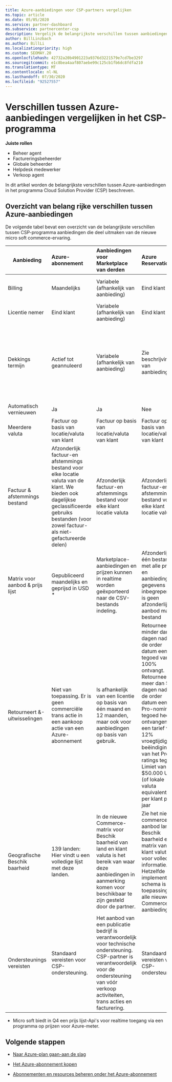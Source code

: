 ```yaml
---
title: Azure-aanbiedingen voor CSP-partners vergelijken
ms.topic: article
ms.date: 05/05/2020
ms.service: partner-dashboard
ms.subservice: partnercenter-csp
description: Vergelijk de belangrijkste verschillen tussen aanbiedingen in de nieuwe micro soft commerce-ervaring voor partners in het Cloud Solution Provider-programma (CSP).
author: BillLinzbach
ms.author: BillLi
ms.localizationpriority: high
ms.custom: SEOMAY.20
ms.openlocfilehash: 42732a20b4901223a9376d3221579e7cd7be3297
ms.sourcegitcommit: e1c8bea4aaf807aebe99c125cb1fb6dc8fdfa210
ms.translationtype: MT
ms.contentlocale: nl-NL
ms.lasthandoff: 07/30/2020
ms.locfileid: "92527557"
---
```

# <a name="compare-differences-between-azure-offers-in-the-csp-program"></a>Verschillen tussen Azure-aanbiedingen vergelijken in het CSP-programma

**Juiste rollen**

- Beheer agent
- Factureringsbeheerder
- Globale beheerder
- Helpdesk medewerker
- Verkoop agent

In dit artikel worden de belangrijkste verschillen tussen Azure-aanbiedingen in het programma Cloud Solution Provider (CSP) beschreven.

## <a name="overview-of-key-differences-between-azure-offers"></a>Overzicht van belang rijke verschillen tussen Azure-aanbiedingen

De volgende tabel bevat een overzicht van de belangrijkste verschillen tussen CSP-programma aanbiedingen die deel uitmaken van de nieuwe micro soft commerce-ervaring.

|**Aanbieding**| **Azure-abonnement**|**Aanbiedingen voor Marketplace van derden**|**Azure Reservations**|**Server abonnementen verkocht via CSP**|**Aanbiedingen op basis van een licentie**|
|-------------------|:------|:-----|:---------|:--------------|:---------|
|Billing|Maandelijks|Variabele (afhankelijk van aanbieding)|Eind klant|Voor de volledige termijn of 3 jaar vooraf|Maandelijks of jaarlijks|
|Licentie nemer|Eind klant|Variabele (afhankelijk van aanbieding)|Eind klant| Eind klant|Eind klant|
|Dekkings termijn|Actief tot geannuleerd|Variabele (afhankelijk van aanbieding)|Zie beschrijving van aanbieding|Alle Azure Reservations hebben een eigen unieke dekkings periode. Voor alle server abonnementen geldt een eigen unieke dekkings periode.|   Extra licenties worden uitgelijnd op de bestaande dekkings periode|
|Automatisch vernieuwen|Ja|Ja|Nee| Nee|Ja|
|Meerdere valuta|Factuur op basis van locatie/valuta van klant|Factuur op basis van locatie/valuta van klant|Factuur op basis van locatie/valuta van klant|Factuur op basis van locatie/valuta van klant|Op basis van de valuta van de partner locatie| 
|Factuur & afstemmings bestand|Afzonderlijk factuur-en afstemmings bestand voor elke locatie valuta van de klant.  We bieden ook dagelijkse geclassificeerde gebruiks bestanden (voor zowel factuur-als niet-gefactureerde delen) |Afzonderlijk factuur-en afstemmings bestand voor elke klant locatie valuta|Afzonderlijk factuur-en afstemmings bestand voor elke klant locatie valuta|Afzonderlijk factuur-en afstemmings bestand voor elke klant locatie valuta|Alle orders op één factuur en afstemmings bestand|
|Matrix voor aanbod & prijs lijst|Gepubliceerd maandelijks en geprijsd in USD *|Marketplace-aanbiedingen en prijzen kunnen in realtime worden geëxporteerd naar de CSV-bestands indeling.|Afzonderlijk, één bestand met alle prijs-en aanbiedings gegevens inbegrepen. Er is geen afzonderlijk aanbod matrix bestand||Afzonderlijk, één bestand met alle prijs-en aanbiedings gegevens inbegrepen. Er is geen afzonderlijke aanbod matrix.| 
|Retourneert &-uitwisselingen|Niet van toepassing. Er is geen commerciële trans actie in een aankoop actie van een Azure-abonnement|Is afhankelijk van een licentie op basis van één maand en 12 maanden, maar ook voor aanbiedingen op basis van gebruik.|Retourneert minder dan 5 dagen nadat de order datum een tegoed van 100% ontvangt. Retourneert meer dan 5 dagen nadat de order datum een Pro-nominaal tegoed heeft ontvangen en een tarief van 12% vroegtijdige beëindiging van het Pro-ratings tegoed; Limiet van $50.000 USD (of lokale valuta equivalent) per klant per jaar|Retourneert een waarde van minder dan 60 dagen vanaf de order datum ontvangt een credit bedrag van 100%, worden gedeactiveerd. Gedeeltelijke retour neren worden niet geaccepteerd.|   Voor onderbrekingen/annuleringen die minder dan 30 dagen duren, ontvangt u een tegoed van 100%. Voor onderbrekingen/annuleringen die langer zijn dan 30 dagen, ontvangt u een tegoed van pro-rating.|
|Geografische Beschik baarheid|139 landen: Hier vindt u een volledige lijst met deze landen.|In de nieuwe Commerce-matrix voor Beschik baarheid van land en klant valuta is het bereik van waar deze aanbiedingen in aanmerking komen voor beschikbaar te zijn gesteld door de partner.|Zie het nieuwe commerce-aanbod land Beschik baarheid en matrix van de klant valuta voor volledige informatie. Hetzelfde implementatie schema is van toepassing op alle nieuwe Commerce aanbiedingen.|Zie het nieuwe commerce-aanbod land Beschik baarheid en matrix van de klant valuta voor volledige informatie.  Hetzelfde implementatie schema is van toepassing op alle nieuwe Commerce aanbiedingen.|247 landen|
|Ondersteunings vereisten|Standaard vereisten voor CSP-ondersteuning.|Het aanbod van een publicatie bedrijf is verantwoordelijk voor technische ondersteuning.  CSP-partner is verantwoordelijk voor de ondersteuning van vóór verkoop activiteiten, trans acties en facturering.|Standaard vereisten voor CSP-ondersteuning.|Standaard vereisten voor CSP-ondersteuning.|Standaard vereisten voor CSP-ondersteuning.|

* Micro soft biedt in Q4 een prijs lijst-Api's voor realtime toegang via een programma op prijzen voor Azure-meter.

## <a name="next-steps"></a>Volgende stappen

- [Naar Azure-plan gaan-aan de slag](azure-plan-get-started.md)

- [Het Azure-abonnement kopen](purchase-azure-plan.md)

- [Abonnementen en resources beheren onder het Azure-abonnement](azure-plan-manage.md)